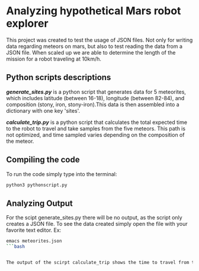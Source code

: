 
# Analyzing hypothetical Mars robot explorer 

This project was created to test the usage of JSON files. Not only for writing data regarding meteors on mars, but also to test reading the data from a JSON file. When scaled up we are able to determine the length of the mission for a robot traveling at 10km/h.

## Python scripts descriptions

***generate_sites.py*** is a python script that generates data for 5 meteorites, which includes latitude (between 16-18), longitude (between 82-84), and composition (stony, iron, stony-iron).This data is then assembled into a dictionary with one key 'sites'.

***calculate_trip.py*** is a python script that calculates the total expected time to the robot to travel and take samples from the five meteors. This path is not optimized, and time sampled varies depending on the composition of the meteor.

## Compiling the code

To run the code simply type into the terminal:


```bash
python3 pythonscript.py
```


## Analyzing Output

For the scipt generate_sites.py there will be no output, as the script only creates a JSON file. To see the data created simply open the file with your favorite text editor. Ex:

```bash
emacs meteorites.json
```bash


The output of the scirpt calculate_trip shows the time to travel from the robots current position to the next meteorite followed by the time it will take to take to sample the meteorite. At the end of the output it will show the number of legs(meteorites sampled) and the total time it will take to complete its mission. 

